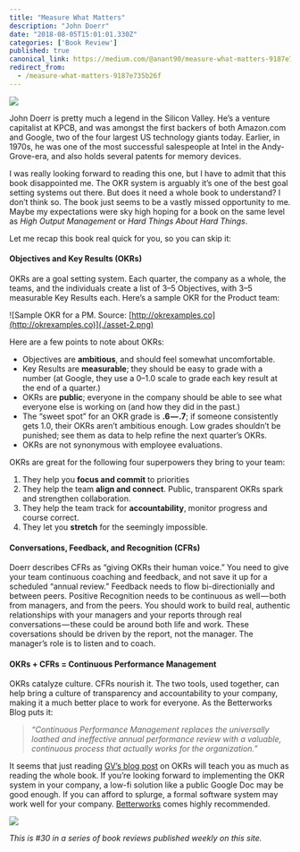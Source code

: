 ```yaml
---
title: "Measure What Matters"
description: "John Doerr"
date: "2018-08-05T15:01:01.330Z"
categories: ['Book Review']
published: true
canonical_link: https://medium.com/@anant90/measure-what-matters-9187e735b26f
redirect_from:
  - /measure-what-matters-9187e735b26f
---
```


![](./asset-1.jpeg)

John Doerr is pretty much a legend in the Silicon Valley. He’s a venture capitalist at KPCB, and was amongst the first backers of both Amazon.com and Google, two of the four largest US technology giants today. Earlier, in 1970s, he was one of the most successful salespeople at Intel in the Andy-Grove-era, and also holds several patents for memory devices.

I was really looking forward to reading this one, but I have to admit that this book disappointed me. The OKR system is arguably it’s one of the best goal setting systems out there. But does it need a whole book to understand? I don’t think so. The book just seems to be a vastly missed opportunity to me. Maybe my expectations were sky high hoping for a book on the same level as _High Output Management_ or _Hard Things About Hard Things_.

Let me recap this book real quick for you, so you can skip it:

#### Objectives and Key Results (OKRs)

OKRs are a goal setting system. Each quarter, the company as a whole, the teams, and the individuals create a list of 3–5 Objectives, with 3–5 measurable Key Results each. Here’s a sample OKR for the Product team:

![Sample OKR for a PM. Source: [http://okrexamples.co](http://okrexamples.co)](./asset-2.png)

Here are a few points to note about OKRs:

-   Objectives are **ambitious**, and should feel somewhat uncomfortable.
-   Key Results are **measurable**; they should be easy to grade with a number (at Google, they use a 0–1.0 scale to grade each key result at the end of a quarter.)
-   OKRs are **public**; everyone in the company should be able to see what everyone else is working on (and how they did in the past.)
-   The “sweet spot” for an OKR grade is **.6 — .7**; if someone consistently gets 1.0, their OKRs aren’t ambitious enough. Low grades shouldn’t be punished; see them as data to help refine the next quarter’s OKRs.
-   OKRs are not synonymous with employee evaluations.

OKRs are great for the following four superpowers they bring to your team:

1.  They help you **focus and commit** to priorities
2.  They help the team **align and connect**. Public, transparent OKRs spark and strengthen collaboration.
3.  They help the team track for **accountability**, monitor progress and course correct.
4.  They let you **stretch** for the seemingly impossible.

#### Conversations, Feedback, and Recognition (CFRs)

Doerr describes CFRs as “giving OKRs their human voice.” You need to give your team continuous coaching and feedback, and not save it up for a scheduled “annual review.” Feedback needs to flow bi-directionially and between peers. Positive Recognition needs to be continuous as well — both from managers, and from the peers. You should work to build real, authentic relationships with your managers and your reports through real conversations — these could be around both life and work. These coversations should be driven by the report, not the manager. The manager’s role is to listen and to coach.

#### OKRs + CFRs = Continuous Performance Management

OKRs catalyze culture. CFRs nourish it. The two tools, used together, can help bring a culture of transparency and accountability to your company, making it a much better place to work for everyone. As the Betterworks Blog puts it:

> _“Continuous Performance Management replaces the universally loathed and ineffective annual performance review with a valuable, continuous process that actually works for the organization.”_

It seems that just reading [GV’s blog post](https://library.gv.com/how-google-sets-goals-okrs-a1f69b0b72c7) on OKRs will teach you as much as reading the whole book. If you’re looking forward to implementing the OKR system in your company, a low-fi solution like a public Google Doc may be good enough. If you can afford to splurge, a formal software system may work well for your company. [Betterworks](https://www.betterworks.com) comes highly recommended.

![](./asset-3.jpeg)

_This is #30 in a series of book reviews published weekly on this site._
